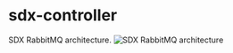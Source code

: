 # sdx-controller

SDX RabbitMQ architecture. ![SDX RabbitMQ architecture](https://user-images.githubusercontent.com/29924060/119730439-b85b2780-be43-11eb-9b57-61d0c67a5684.jpg)

